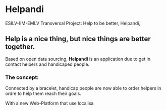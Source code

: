 # Helpandi
ESILV-IIM-EMLV Transversal Project: Help to be better, Helpandi,

## Help is a nice thing, but nice things are better together.

Based on open data sourcing, **Helpandi** is an application due to get in contact helpers and handicaped people.

### The concept:
Connected by a bracelet, handicap people are now able to order helpers in ordre to help them reach their goals.

With a new Web-Platform that use localisa
